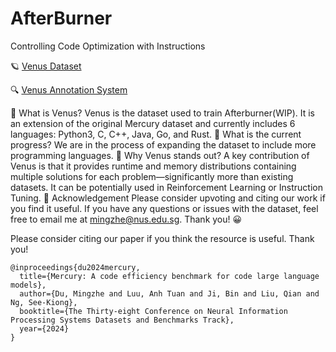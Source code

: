 # AfterBurner
Controlling Code Optimization with Instructions

🪐 [Venus Dataset](https://huggingface.co/datasets/Elfsong/venus)

🔍 [Venus Annotation System](https://huggingface.co/spaces/Elfsong/Venus_Annotation_System)

🎉 What is Venus? Venus is the dataset used to train Afterburner(WIP). It is an extension of the original Mercury dataset and currently includes 6 languages: Python3, C, C++, Java, Go, and Rust.
🚧 What is the current progress? We are in the process of expanding the dataset to include more programming languages.
🔮 Why Venus stands out? A key contribution of Venus is that it provides runtime and memory distributions containing multiple solutions for each problem—significantly more than existing datasets. It can be potentially used in Reinforcement Learning or Instruction Tuning.
🌠 Acknowledgement Please consider upvoting and citing our work if you find it useful. If you have any questions or issues with the dataset, feel free to email me at mingzhe@nus.edu.sg. Thank you! 😀

Please consider citing our paper if you think the resource is useful. Thank you!
```
@inproceedings{du2024mercury,
  title={Mercury: A code efficiency benchmark for code large language models},
  author={Du, Mingzhe and Luu, Anh Tuan and Ji, Bin and Liu, Qian and Ng, See-Kiong},
  booktitle={The Thirty-eight Conference on Neural Information Processing Systems Datasets and Benchmarks Track},
  year={2024}
}
```
